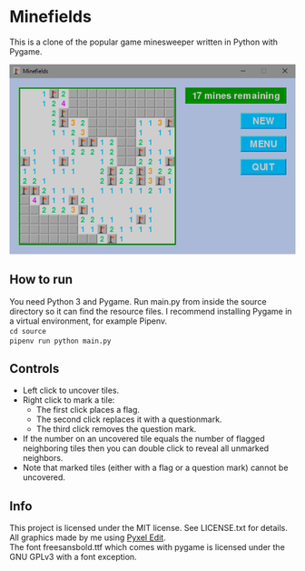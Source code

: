 # Minefields

This is a clone of the popular game minesweeper written in Python with Pygame.

![screenshot](/resources/screenshot.png)

## How to run

You need Python 3 and Pygame. Run main.py from inside the source directory so it can find the resource files. I recommend installing Pygame in a virtual environment, for example Pipenv.  
`cd source`  
`pipenv run python main.py`

## Controls

- Left click to uncover tiles.
- Right click to mark a tile:
    - The first click places a flag.
    - The second click replaces it with a questionmark.
    - The third click removes the question mark.
- If the number on an uncovered tile equals the number of flagged neighboring tiles then you can double click to reveal all unmarked neighbors.
- Note that marked tiles (either with a flag or a question mark) cannot be uncovered.

## Info

This project is licensed under the MIT license. See LICENSE.txt for details.  
All graphics made by me using [Pyxel Edit](http://pyxeledit.com).  
The font freesansbold.ttf which comes with pygame is licensed under the GNU GPLv3 with a font exception.  
